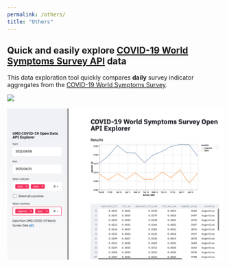 ```yaml
---
permalink: /others/
title: "Others"
---
```


## Quick and easily explore [COVID-19 World Symptoms Survey API](https://gisumd.github.io/COVID-19-API-Documentation/docs/home.html) data

This data exploration tool quickly compares **daily** survey indicator aggregates from the [COVID-19 World Symptoms Survey](https://covidmap.umd.edu).

![](https://img.shields.io/static/v1?label=lifecycle&message=beta&color=blue)

[![COVID-19 API Explorer](/assets/images/others/api_explorer.png)](https://share.streamlit.io/andgarc/covid19-umd-api-explorer/main/api.py?fbclid=IwAR1qUIHV-NAtAXDIcsbykoUDLJC9zH3Sh1MIrcfYzC6vrQQJTCPYpYvsd7g)